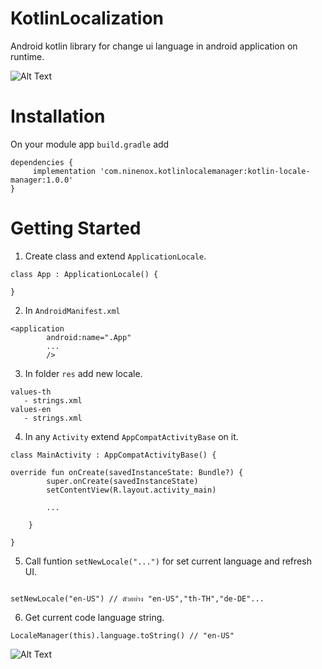 

# KotlinLocalization
Android kotlin library for change ui language in android application on runtime.

![Alt Text](https://media.giphy.com/media/VEcDJtSPLjQ6X3NRbs/giphy.gif)


# Installation
On your module app `build.gradle` add
```
dependencies {
     implementation 'com.ninenox.kotlinlocalemanager:kotlin-locale-manager:1.0.0'
}
```

# Getting Started

1. Create class and extend `ApplicationLocale`.

```
class App : ApplicationLocale() {

}
```

2. In `AndroidManifest.xml`
```
<application
        android:name=".App"
        ...
        />
```

3. In folder `res` add new locale.

```
values-th
   - strings.xml
values-en
   - strings.xml
```

4. In any `Activity` extend `AppCompatActivityBase` on it.

```
class MainActivity : AppCompatActivityBase() {

override fun onCreate(savedInstanceState: Bundle?) {
        super.onCreate(savedInstanceState)
        setContentView(R.layout.activity_main)
        
        ...
        
    }
    
}
```
5. Call funtion `setNewLocale("...")` for set current language and refresh UI.
```

setNewLocale("en-US") // ตัวอย่าง "en-US","th-TH","de-DE"...

```

6. Get current code language string.
```
LocaleManager(this).language.toString() // "en-US"
```
        


![Alt Text](https://media.giphy.com/media/vFKqnCdLPNOKc/giphy.gif)


